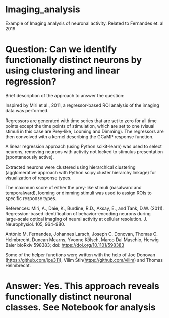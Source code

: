 # Imaging_analysis

Example of Imaging analysis of neuronal activity.
Related to Fernandes et. al 2019

# Question: Can we identify functionally distinct neurons by using clustering and linear regression?

Brief description of the approach to answer the question:

Inspired by Miri et al., 2011, a regressor-based ROI analysis of the imaging data was performed.

Regressors are generated with time series that are set to zero for all time points except the time points of stimulation, which are set to one (visual stimuli in this case are Prey-like, Looming and Dimming). 
The regressors are then convolved with a kernel describing the GCaMP response function.

A linear regression approach (using Python scikit-learn) was used to select neurons, removing neurons with activity not locked to stimulus presentation (spontaneously active).

Extracted neurons were clustered using hierarchical clustering (agglomerative approach with Python scipy.cluster.hierarchy.linkage) for visualization of response types.

The maximum score of either the prey-like stimuli (nasalward and temporalward), looming or dimming stimuli was used to assign ROIs to specific response types.

References:
Miri, A., Daie, K., Burdine, R.D., Aksay, E., and Tank, D.W. (2011). Regression-based identification of behavior-encoding neurons during large-scale optical imaging of neural activity at cellular resolution. J. Neurophysiol. 105, 964–980.

António M. Fernandes, Johannes Larsch, Joseph C. Donovan, Thomas O. Helmbrecht, Duncan Mearns, Yvonne Kölsch, Marco Dal Maschio, Herwig Baier
bioRxiv 598383; doi: https://doi.org/10.1101/598383

Some of the helper functions were written with the help of Joe Donovan (https://github.com/joe311), Vilim Štih(https://github.com/vilim) and Thomas Helmbrecht.

# Answer: Yes. This approach reveals functionally distinct neuronal classes. See Notebook for analysis
